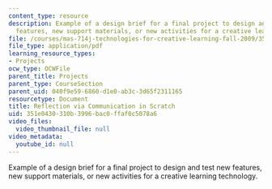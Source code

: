 ```yaml
---
content_type: resource
description: Example of a design brief for a final project to design and test new
  features, new support materials, or new activities for a creative learning technology.
file: /courses/mas-714j-technologies-for-creative-learning-fall-2009/351e0430310b3996bac0ffaf0c5078a6_MITMAS_714JF09_pro_xbrief3.pdf
file_type: application/pdf
learning_resource_types:
- Projects
ocw_type: OCWFile
parent_title: Projects
parent_type: CourseSection
parent_uid: 040f9e59-6860-d1e0-ab3c-3d65f2311165
resourcetype: Document
title: Reflection via Communication in Scratch
uid: 351e0430-310b-3996-bac0-ffaf0c5078a6
video_files:
  video_thumbnail_file: null
video_metadata:
  youtube_id: null
---
```

Example of a design brief for a final project to design and test new features, new support materials, or new activities for a creative learning technology.
